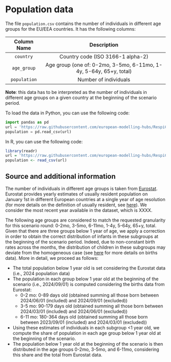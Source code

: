 # Population data 

The file `population.csv` contains the number of individuals in different age groups for the EU/EEA countries. It has the following columns: 

| Column Name | Description |
|  :-: |  :-: |
| `country` | Country code (ISO 3166-1 alpha-2) |
| `age_group` | Age group (one of: 0-2mo, 3-5mo, 6-11mo, 1-4y, 5-64y, 65+y, total) |
| `population` | Number of individuals |

**Note**: this data has to be interpreted as the number of individuals in different age groups on a given country at the beginning of the scenario period.

To load the data in Python, you can use the following code:
```python
import pandas as pd
url = 'https://raw.githubusercontent.com/european-modelling-hubs/RespiCompass/refs/heads/main/auxiliary-data/population/population.csv'
population = pd.read_csv(url)
```

In R, you can use the following code:
```R
library(readr)
url = 'https://raw.githubusercontent.com/european-modelling-hubs/RespiCompass/refs/heads/main/auxiliary-data/population/population.csv'
population <- read_csv(url)
```

## Source and additional information

The number of individuals in different age groups is taken from [Eurostat](https://doi.org/10.2908/DEMO_PJAN). Eurostat provides yearly estimates of usually resident population on January 1st in different European countries at a single year of age resolution (for more details on the definition of usually resident, see [here](https://ec.europa.eu/eurostat/cache/metadata/en/demo_pop_esms.htm#shortdata_descrDisseminated)). We consider the most recent year available in the dataset, which is XXXX. 

The following age groups are considered to match the requested granularity for this scenario round: 0-2mo, 3-5mo, 6-11mo, 1-4y, 5-64y, 65+y, total. Given that there are three groups below 1 year of age, we apply a correction in order to obtain the correct distribution of infants in these subgroups at the beginning of the scenario period. Indeed, due to non-constant birth rates across the months, the distribution of children in these subgroups may deviate from the homogeneous case (see [here](https://github.com/european-modelling-hubs/RespiCompass/blob/main/auxiliary-data/births/Readme.md) for more details on births data). More in detail, we proceed as follows:

- The total population below 1 year old is set considering the Eurostat data (i.e., 2024 population data)
- The population in each group below 1 year old at the beginning of the scenario (i.e., 2024/09/01) is computed considering the births data from Eurostat:
    - 0-2 mo: 0-89 days old (obtained summing all those born between 2024/06/01 (included) and 2024/09/01 (excluded))
    - 3-5 mo: 90-179 days old (obtained summing all those born between 2024/03/01 (included) and 2024/06/01 (excluded))
    - 6-11 mo: 180-364 days old (obtained summing all those born between 2023/09/01 (included) and 2024/03/01 (excluded))
- Using these estimates of individuals in each subgroup <1 year old, we compute the share of population in each age group below 1 year old at the beginning of the scenario.
- The population below 1 year old at the beginning of the scenario is then distributed in the age groups 0-2mo, 3-5mo, and 6-11mo, considering this share and the total from Eurostat data.







